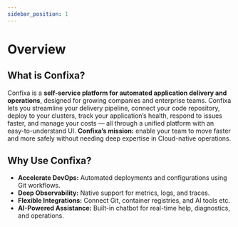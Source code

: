 ```yaml
---
sidebar_position: 1
---
```


# Overview

## What is Confixa?
Confixa is a **self-service platform for automated application delivery and operations**, designed for growing companies and enterprise teams.
Confixa lets you streamline your delivery pipeline, connect your code repository, deploy to your clusters, track your application’s health, respond to issues faster, and manage your costs — all through a unified platform with an easy-to-understand UI.
**Confixa’s mission:** enable your team to move faster and more safely without needing deep expertise in Cloud-native operations.

## Why Use Confixa?
- **Accelerate DevOps:** Automated deployments and configurations using Git workflows.
- **Deep Observability:** Native support for metrics, logs, and traces.
- **Flexible Integrations:** Connect Git, container registries, and AI tools etc.
- **AI-Powered Assistance:** Built-in chatbot for real-time help, diagnostics, and operations.